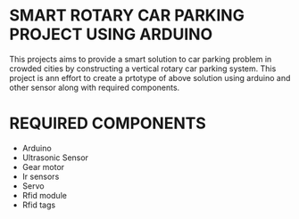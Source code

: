 # SMART ROTARY CAR PARKING PROJECT USING ARDUINO

This projects aims to provide a smart solution to car parking problem in
crowded cities by constructing a vertical rotary car parking system. This project
is ann effort to create a prtotype of above solution using arduino and other sensor 
along with required components.

# REQUIRED COMPONENTS

* Arduino
* Ultrasonic Sensor
* Gear motor
* Ir sensors
* Servo
* Rfid module
* Rfid tags

